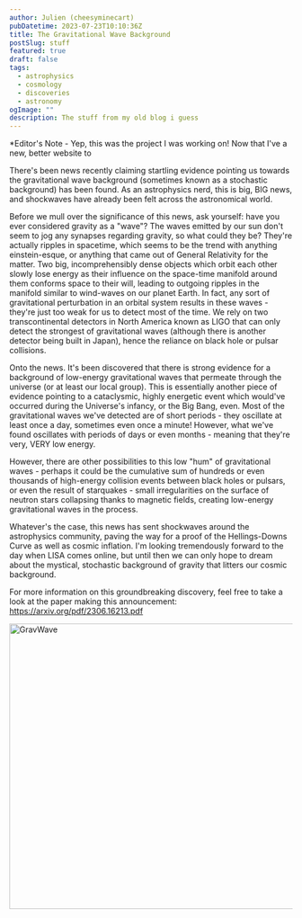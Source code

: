 ```yaml
---
author: Julien (cheesyminecart)
pubDatetime: 2023-07-23T10:10:36Z
title: The Gravitational Wave Background
postSlug: stuff
featured: true
draft: false
tags:
  - astrophysics
  - cosmology
  - discoveries
  - astronomy
ogImage: ""
description: The stuff from my old blog i guess
---
```


\*Editor's Note - Yep, this was the project I was working on! Now that I've a new, better website to

There's been news recently claiming startling evidence pointing us towards the gravitational wave background (sometimes known as a stochastic background) has been found. As an astrophysics nerd, this is big, BIG news, and shockwaves have already been felt across the astronomical world.

Before we mull over the significance of this news, ask yourself: have you ever considered gravity as a "wave"? The waves emitted by our sun don't seem to jog any synapses regarding gravity, so what could they be? They're actually ripples in spacetime, which seems to be the trend with anything einstein-esque, or anything that came out of General Relativity for the matter. Two big, incomprehensibly dense objects which orbit each other slowly lose energy as their influence on the space-time manifold around them conforms space to their will, leading to outgoing ripples in the manifold similar to wind-waves on our planet Earth. In fact, any sort of gravitational perturbation in an orbital system results in these waves - they're just too weak for us to detect most of the time. We rely on two transcontinental detectors in North America known as LIGO that can only detect the strongest of gravitational waves (although there is another detector being built in Japan), hence the reliance on black hole or pulsar collisions.

Onto the news. It's been discovered that there is strong evidence for a background of low-energy gravitational waves that permeate through the universe (or at least our local group). This is essentially another piece of evidence pointing to a cataclysmic, highly energetic event which would've occurred during the Universe's infancy, or the Big Bang, even. Most of the gravitational waves we've detected are of short periods - they oscillate at least once a day, sometimes even once a minute! However, what we've found oscillates with periods of days or even months - meaning that they're very, VERY low energy.

However, there are other possibilities to this low "hum" of gravitational waves - perhaps it could be the cumulative sum of hundreds or even thousands of high-energy collision events between black holes or pulsars, or even the result of starquakes - small irregularities on the surface of neutron stars collapsing thanks to magnetic fields, creating low-energy gravitational waves in the process.

Whatever's the case, this news has sent shockwaves around the astrophysics community, paving the way for a proof of the Hellings-Downs Curve as well as cosmic inflation. I'm looking tremendously forward to the day when LISA comes online, but until then we can only hope to dream about the mystical, stochastic background of gravity that litters our cosmic background.

For more information on this groundbreaking discovery, feel free to take a look at the paper making this announcement:
https://arxiv.org/pdf/2306.16213.pdf

<div>
    <img src="https://divisions-prod.s3.amazonaws.com/root/images/NANOGrav_PTA_GWB_15yr-WEB.original.jpg" alt="GravWave" width="916" height="508">
</div>
